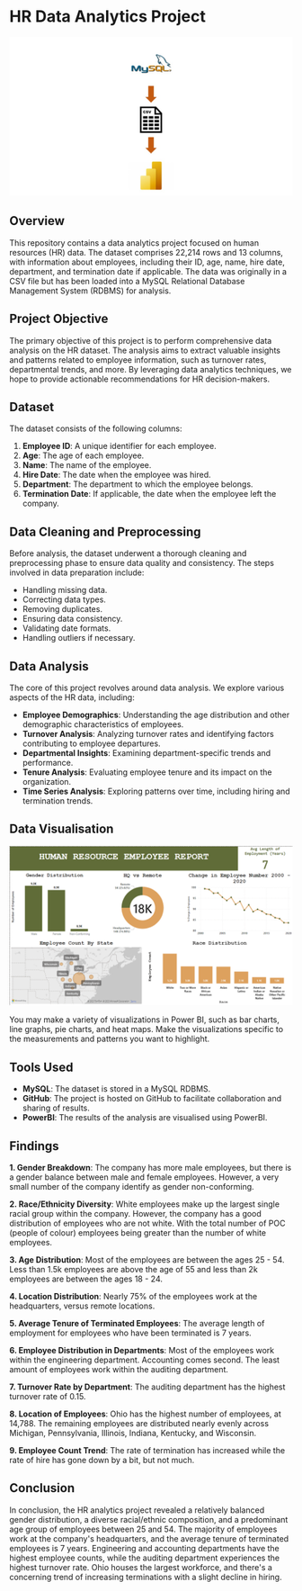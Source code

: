 # HR Data Analytics Project

![framework](images/framework.jpg)

## Overview

This repository contains a data analytics project focused on human resources (HR) data. The dataset comprises 22,214 rows and 13 columns, with information about employees, including their ID, age, name, hire date, department, and termination date if applicable. The data was originally in a CSV file but has been loaded into a MySQL Relational Database Management System (RDBMS) for analysis.

## Project Objective

The primary objective of this project is to perform comprehensive data analysis on the HR dataset. The analysis aims to extract valuable insights and patterns related to employee information, such as turnover rates, departmental trends, and more. By leveraging data analytics techniques, we hope to provide actionable recommendations for HR decision-makers.

## Dataset

The dataset consists of the following columns:

1. **Employee ID**: A unique identifier for each employee.
2. **Age**: The age of each employee.
3. **Name**: The name of the employee.
4. **Hire Date**: The date when the employee was hired.
5. **Department**: The department to which the employee belongs.
6. **Termination Date**: If applicable, the date when the employee left the company.

## Data Cleaning and Preprocessing

Before analysis, the dataset underwent a thorough cleaning and preprocessing phase to ensure data quality and consistency. The steps involved in data preparation include:

- Handling missing data.
- Correcting data types.
- Removing duplicates.
- Ensuring data consistency.
- Validating date formats.
- Handling outliers if necessary.

## Data Analysis

The core of this project revolves around data analysis. We explore various aspects of the HR data, including:

- **Employee Demographics**: Understanding the age distribution and other demographic characteristics of employees.
- **Turnover Analysis**: Analyzing turnover rates and identifying factors contributing to employee departures.
- **Departmental Insights**: Examining department-specific trends and performance.
- **Tenure Analysis**: Evaluating employee tenure and its impact on the organization.
- **Time Series Analysis**: Exploring patterns over time, including hiring and termination trends.

## Data Visualisation

![dashboard visual](images/dashboard.png)

You may make a variety of visualizations in Power BI, such as bar charts, line graphs, pie charts, and heat maps. Make the visualizations specific to the measurements and patterns you want to highlight.

## Tools Used

- **MySQL**: The dataset is stored in a MySQL RDBMS.
- **GitHub**: The project is hosted on GitHub to facilitate collaboration and sharing of results.
- **PowerBI**: The results of the analysis are visualised using PowerBI.

## Findings

**1. Gender Breakdown**: The company has more male employees, but there is a gender balance between male and female employees. However, a very small number of the company identify as gender non-conforming.

**2. Race/Ethnicity Diversity**: White employees make up the largest single racial group within the company. However, the company has a good distribution of employees who are not white. With the total number of POC (people of colour) employees being greater than the number of white employees.

**3. Age Distribution**: Most of the employees are between the ages 25 - 54. Less than 1.5k employees are above the age of 55 and less than 2k employees are between the ages 18 - 24.

**4. Location Distribution**: Nearly 75% of the employees work at the headquarters, versus remote locations.

**5. Average Tenure of Terminated Employees**: The average length of employment for employees who have been terminated is 7 years.

**6. Employee Distribution in Departments**: Most of the employees work within the engineering department. Accounting comes second. The least amount of employees work within the auditing department.

**7. Turnover Rate by Department**: The auditing department has the highest turnover rate of 0.15.

**8. Location of Employees**: Ohio has the highest number of employees, at 14,788. The remaining employees are distributed nearly evenly across Michigan, Pennsylvania, Illinois, Indiana, Kentucky, and Wisconsin.

**9. Employee Count Trend**: The rate of termination has increased while the rate of hire has gone down by a bit, but not much. 

## Conclusion

In conclusion, the HR analytics project revealed a relatively balanced gender distribution, a diverse racial/ethnic composition, and a predominant age group of employees between 25 and 54. The majority of employees work at the company's headquarters, and the average tenure of terminated employees is 7 years. Engineering and accounting departments have the highest employee counts, while the auditing department experiences the highest turnover rate. Ohio houses the largest workforce, and there's a concerning trend of increasing terminations with a slight decline in hiring.
